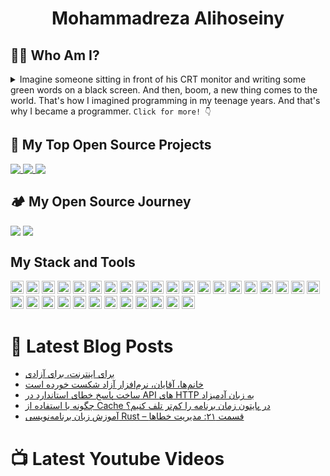 <h1 align=center> Mohammadreza Alihoseiny </h1>

## 🧙‍♂️ Who Am I?
<details>
    <summary>Imagine someone sitting in front of his CRT monitor and writing some green words on a black screen. And then, boom, a new thing comes to the world. That's how I imagined programming in my teenage years. And that's why I became a programmer. <code>Click for more! 👇</code></summary>
    I started programming by web development when I was 16. My friend and I created a website named "Shek". We were creating free templates and sometimes, we were selling templates to people. Making money and creating things? That was a dream.

There were many excitements in Web development back then: Let's not use tables and instead create layouts with the Twitter bootstrap. And there was a (somehow) new thing that everyone talked about that: jQuery!

There was a lot of fun and learning. After that, when I finished High school, I went to the "Khallagh" company as a front-end developer. I had to leave there soon for going to University, But that was my first serious experience.

I always wanted more. So, I moved from a simple front-end developer to a full-stack one. I've tried to create a start-up with my friend, But we decided to not lunching that.

After getting my BS degree in Computer engineering from the Iran University of Science and Technology (Yes, that's a long name), I went to PEP company.

I was writing C programs for embedded devices. That was fun. That was the dream of my teenage years. But I learned more and grew older, so my dreams got bigger. I decided to leave that great team for a new opportunity.

Now, I'm the Technical Leader of Cinematicket. I write lesser code than before, But I now work with people and products more. Now, I am responsible for a market-leader product, and that's GREAT.

Today, most of the time, I try to manage my team, work with other teams, and try to make people and programs better, instead of just focusing on writing better code (I do write codes now, but not most of the day).

That was my journey: wanting more and dreaming bigger.

Now, I have only three goals: better softwares, better products, and better teams.
</details>

## 🧪 My Top Open Source Projects
<a href="https://github.com/alihoseiny/word_cloud_fa">
  <img align="top" src="https://github-readme-stats.vercel.app/api/pin/?username=alihoseiny&repo=word_cloud_fa&theme=codeSTACKr" />
</a>
<a href="https://github.com/alihoseiny/ngx-persian">
  <img align="top" src="https://github-readme-stats.vercel.app/api/pin/?username=alihoseiny&repo=ngx-persian&theme=codeSTACKr" />
</a>
<a href="https://github.com/alihoseiny/Rust-tutorial">
  <img align="top" src="https://github-readme-stats.vercel.app/api/pin/?username=alihoseiny&repo=Rust-tutorial&theme=codeSTACKr" />
</a>

## 🏕️ My Open Source Journey
<p>
<img align="top" src="https://github-readme-stats.vercel.app/api?username=alihoseiny&hide=contribs&count_private=true&show_icons=true&theme=codeSTACKr" />
<img align="top" src="https://github-readme-stats.vercel.app/api/top-langs/?username=alihoseiny&show_icons=true&theme=codeSTACKr" />
 </p>

 ## My Stack and Tools 
 <a href="https://www.python.org/" title="Python"><img src="https://github.com/get-icon/geticon/raw/master/icons/python.svg" alt="Python" width="21px" height="21px"></a>
<a href="https://www.djangoproject.com/" title="Django"><img src="https://github.com/get-icon/geticon/raw/master/icons/django.svg" alt="Django" width="21px" height="21px"></a>
<a href="https://www.typescriptlang.org/" title="Typescript"><img src="https://github.com/get-icon/geticon/raw/master/icons/typescript-icon.svg" alt="Typescript" width="21px" height="21px"></a>
<a href="https://developer.mozilla.org/en-US/docs/Web/JavaScript" title="JavaScript"><img src="https://github.com/get-icon/geticon/raw/master/icons/javascript.svg" alt="JavaScript" width="21px" height="21px"></a>
<a href="https://angular.io/" title="Angular"><img src="https://github.com/get-icon/geticon/raw/master/icons/angular-icon.svg" alt="Angular" width="21px" height="21px"></a>
<a href="https://jasmine.github.io/" title="Jasmine"><img src="https://github.com/get-icon/geticon/raw/master/icons/jasmine.svg" alt="Jasmine" width="21px" height="21px"></a>
<a href="https://www.w3.org/TR/CSS/" title="CSS3"><img src="https://github.com/get-icon/geticon/raw/master/icons/css-3.svg" alt="CSS3" width="21px" height="21px"></a>
<a href="https://sass-lang.com/" title="Sass"><img src="https://github.com/get-icon/geticon/raw/master/icons/sass.svg" alt="Sass" width="21px" height="21px"></a>
<a href="https://getbootstrap.com/" title="Bootstrap"><img src="https://github.com/get-icon/geticon/raw/master/icons/bootstrap.svg" alt="Bootstrap" width="21px" height="21px"></a>
<a href="https://www.w3.org/TR/html5/" title="HTML5"><img src="https://github.com/get-icon/geticon/raw/master/icons/html-5.svg" alt="HTML5" width="21px" height="21px"></a>
<a href="https://dev.mysql.com/" title="MySQL"><img src="https://github.com/get-icon/geticon/raw/master/icons/mysql.svg" alt="MySQL" width="21px" height="21px"></a>
<a href="https://www.postgresql.org/" title="PostgreSQL"><img src="https://github.com/get-icon/geticon/raw/master/icons/postgresql.svg" alt="PostgreSQL" width="21px" height="21px"></a>
<a href="https://redis.io/" title="Redis"><img src="https://github.com/get-icon/geticon/raw/master/icons/redis.svg" alt="Redis" width="21px" height="21px"></a>
<a href="https://git-scm.com/" title="Git"><img src="https://github.com/get-icon/geticon/raw/master/icons/git-icon.svg" alt="Git" width="21px" height="21px"></a>
<a href="https://github.com/" title="Github"><img src="https://github.com/get-icon/geticon/raw/master/icons/github-icon.svg" alt="Github" width="21px" height="21px"></a>
<a href="https://about.gitlab.com/" title="Gitlab"><img src="https://github.com/get-icon/geticon/raw/master/icons/gitlab.svg" alt="Gitlab" width="21px" height="21px"></a>
<a href="https://jenkins-ci.org/" title="Jenkins"><img src="https://github.com/get-icon/geticon/raw/master/icons/jenkins.svg" alt="Jenkins" width="21px" height="21px"></a>
<a href="https://www.atlassian.com/software/jira" title="JIRA"><img src="https://github.com/get-icon/geticon/raw/master/icons/jira.svg" alt="JIRA" width="21px" height="21px"></a>
<a href="https://getsentry.com/welcome/" title="Sentry"><img src="https://github.com/get-icon/geticon/raw/master/icons/sentry.svg" alt="Sentry" width="21px" height="21px"></a>
<a href="https://swagger.io/" title="Swagger"><img src="https://github.com/get-icon/geticon/raw/master/icons/swagger.svg" alt="Swagger" width="21px" height="21px"></a>
<a href="https://www.npmjs.com/" title="npm"><img src="https://github.com/get-icon/geticon/raw/master/icons/npm.svg" alt="npm" width="21px" height="21px"></a>
<a href="https://yarnpkg.com/" title="Yarn"><img src="https://github.com/get-icon/geticon/raw/master/icons/yarn.svg" alt="Yarn" width="21px" height="21px"></a>
<a href="https://eslint.org/" title="ESLint"><img src="https://github.com/get-icon/geticon/raw/master/icons/eslint.svg" alt="ESLint" width="21px" height="21px"></a>
<a href="https://wordpress.org/" title="WordPress"><img src="https://github.com/get-icon/geticon/raw/master/icons/wordpress-icon.svg" alt="WordPress" width="21px" height="21px"></a>
<a href="https://www.docker.com/" title="docker"><img src="https://github.com/get-icon/geticon/raw/master/icons/docker-icon.svg" alt="docker" width="21px" height="21px"></a>
<a href="https://en.wikipedia.org/wiki/C_(programming_language)" title="C"><img src="https://github.com/get-icon/geticon/raw/master/icons/c.svg" alt="C" width="21px" height="21px"></a>
<a href="https://www.rust-lang.org/" title="Rust"><img src="https://github.com/get-icon/geticon/raw/master/icons/rust.svg" alt="Rust" width="21px" height="21px"></a>
<a href="https://www.gnu.org/software/bash/" title="Bash"><img src="https://github.com/get-icon/geticon/raw/master/icons/bash.svg" alt="Bash" width="21px" height="21px"></a>
<a href="https://www.jetbrains.com/" title="JetBrains"><img src="https://github.com/get-icon/geticon/raw/master/icons/jetbrains.svg" alt="JetBrains" width="21px" height="21px"></a>
<a href="https://www.linuxfoundation.org/" title="Linux"><img src="https://github.com/get-icon/geticon/raw/master/icons/linux-tux.svg" alt="Linux" width="21px" height="21px"></a>
<a href="https://www.ubuntu.com/" title="Ubuntu"><img src="https://github.com/get-icon/geticon/raw/master/icons/ubuntu.svg" alt="Ubuntu" width="21px" height="21px"></a>
<a href="https://getfedora.org/" title="fedora"><img src="https://github.com/get-icon/geticon/raw/master/icons/fedora.svg" alt="fedora" width="21px" height="21px"></a>

 # 📔 Latest Blog Posts
 <!-- BLOG-POST-LIST:START -->
- [برای اینترنت، برای آزادی](https://blog.alihoseiny.ir/%d8%a8%d8%b1%d8%a7%db%8c-%d8%a7%db%8c%d9%86%d8%aa%d8%b1%d9%86%d8%aa%d8%8c-%d8%a8%d8%b1%d8%a7%db%8c-%d8%a2%d8%b2%d8%a7%d8%af%db%8c/)
- [خانم‌ها، آقایان، نرم‌افزار آزاد شکست خورده است](https://blog.alihoseiny.ir/%d8%ae%d8%a7%d9%86%d9%85%e2%80%8c%d9%87%d8%a7%d8%8c-%d8%a2%d9%82%d8%a7%db%8c%d8%a7%d9%86%d8%8c-%d9%86%d8%b1%d9%85%e2%80%8c%d8%a7%d9%81%d8%b2%d8%a7%d8%b1-%d8%a2%d8%b2%d8%a7%d8%af-%d8%b4%da%a9%d8%b3%d8%aa-%d8%ae%d9%88%d8%b1%d8%af%d9%87-%d8%a7%d8%b3%d8%aa/)
- [ساخت پاسخ خطای استاندارد در API های HTTP به زبان آدمیزاد](https://blog.alihoseiny.ir/%d8%b3%d8%a7%d8%ae%d8%aa-%d9%be%d8%a7%d8%b3%d8%ae-%d8%ae%d8%b7%d8%a7%db%8c-%d8%a7%d8%b3%d8%aa%d8%a7%d9%86%d8%af%d8%a7%d8%b1%d8%af-%d8%af%d8%b1-api-%d9%87%d8%a7%db%8c-http-%d8%a8%d9%87-%d8%b2%d8%a8%d8%a7%d9%86-%d8%a2%d8%af%d9%85%db%8c%d8%b2%d8%a7%d8%af/)
- [چگونه با استفاده از Cache در پایتون زمان برنامه را کم‌تر تلف کنیم؟](https://blog.alihoseiny.ir/%da%86%da%af%d9%88%d9%86%d9%87-%d8%a8%d8%a7-%d8%a7%d8%b3%d8%aa%d9%81%d8%a7%d8%af%d9%87-%d8%a7%d8%b2-cache-%d8%af%d8%b1-%d9%be%d8%a7%db%8c%d8%aa%d9%88%d9%86-%d8%b2%d9%85%d8%a7%d9%86-%d8%a8%d8%b1%d9%86%d8%a7%d9%85%d9%87-%d8%b1%d8%a7-%da%a9%d9%85%e2%80%8c%d8%aa%d8%b1-%d8%aa%d9%84%d9%81-%da%a9%d9%86%db%8c%d9%85%d8%9f/)
- [آموزش زبان برنامه‌نویسی Rust – قسمت ۲۱:‌ مدیریت خطاها](https://blog.alihoseiny.ir/%d8%a2%d9%85%d9%88%d8%b2%d8%b4-%d8%b2%d8%a8%d8%a7%d9%86-%d8%a8%d8%b1%d9%86%d8%a7%d9%85%d9%87%e2%80%8c%d9%86%d9%88%db%8c%d8%b3%db%8c-rust-%d9%82%d8%b3%d9%85%d8%aa-%db%b2%db%b1%e2%80%8c-%d9%85%d8%af%db%8c%d8%b1%db%8c%d8%aa-%d8%ae%d8%b7%d8%a7%d9%87%d8%a7/)
<!-- BLOG-POST-LIST:END -->

# 📺 Latest Youtube Videos
<!-- YOUTUBE:START -->
<!-- YOUTUBE:END -->
